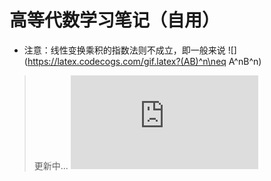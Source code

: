高等代数学习笔记（自用）
====
* 注意：线性变换乘积的指数法则不成立，即一般来说
![](https://latex.codecogs.com/gif.latex?(AB)^n\neq A^nB^n)
>更新中...
![](https://latex.codecogs.com/gif.latex?1=2)

